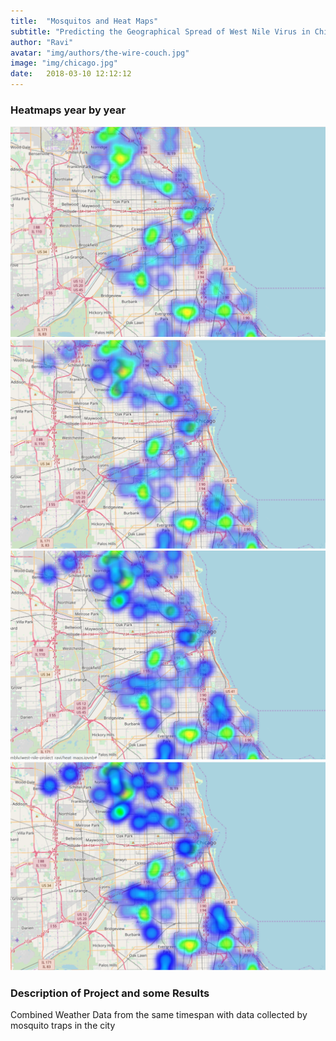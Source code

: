 ```yaml
---
title:  "Mosquitos and Heat Maps"
subtitle: "Predicting the Geographical Spread of West Nile Virus in Chicago"
author: "Ravi"
avatar: "img/authors/the-wire-couch.jpg"
image: "img/chicago.jpg"
date:   2018-03-10 12:12:12
---
```


### Heatmaps year by year
![png](/img/2007.png)
![png](/img/2009.png)
![png](/img/2011.png)
![png](/img/2013.png)

### Description of Project and some Results
Combined Weather Data from the same timespan with data collected by mosquito traps in the city
